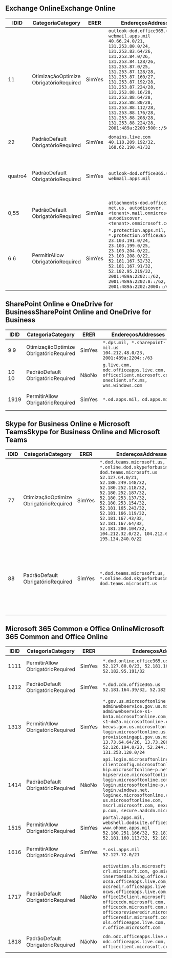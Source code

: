 <!--THIS FILE IS AUTOMATICALLY GENERATED. MANUAL CHANGES WILL BE OVERWRITTEN.-->
<!--Please contact the Office 365 Endpoints team with any questions.-->
<!--USGovDoD endpoints version 2019021200-->
<!--File generated 2019-02-12 17:00:06.9233-->

## <a name="exchange-online"></a><span data-ttu-id="571c0-101">Exchange Online</span><span class="sxs-lookup"><span data-stu-id="571c0-101">Exchange Online</span></span>

<span data-ttu-id="571c0-102">ID</span><span class="sxs-lookup"><span data-stu-id="571c0-102">ID</span></span> | <span data-ttu-id="571c0-103">Categoria</span><span class="sxs-lookup"><span data-stu-id="571c0-103">Category</span></span> | <span data-ttu-id="571c0-104">ER</span><span class="sxs-lookup"><span data-stu-id="571c0-104">ER</span></span> | <span data-ttu-id="571c0-105">Endereços</span><span class="sxs-lookup"><span data-stu-id="571c0-105">Addresses</span></span> | <span data-ttu-id="571c0-106">Portas</span><span class="sxs-lookup"><span data-stu-id="571c0-106">Ports</span></span>
-- | -------------------- | --- | ---------------------------------------------------------------------------------------------------------------------------------------------------------------------------------------------------------------------------------------------------------------------------------------------------------------------------------------------------------------------------------------------- | -------------------------------
<span data-ttu-id="571c0-107">1</span><span class="sxs-lookup"><span data-stu-id="571c0-107">1</span></span> | <span data-ttu-id="571c0-108">Otimização</span><span class="sxs-lookup"><span data-stu-id="571c0-108">Optimize</span></span><BR><span data-ttu-id="571c0-109">Obrigatório</span><span class="sxs-lookup"><span data-stu-id="571c0-109">Required</span></span> | <span data-ttu-id="571c0-110">Sim</span><span class="sxs-lookup"><span data-stu-id="571c0-110">Yes</span></span> | `outlook-dod.office365.us, webmail.apps.mil`<BR>`40.66.24.0/21, 131.253.80.0/24, 131.253.83.64/26, 131.253.84.0/26, 131.253.84.128/26, 131.253.87.0/25, 131.253.87.128/28, 131.253.87.160/27, 131.253.87.192/28, 131.253.87.224/28, 131.253.88.16/28, 131.253.88.64/28, 131.253.88.80/28, 131.253.88.112/28, 131.253.88.176/28, 131.253.88.208/28, 131.253.88.224/28, 2001:489a:2200:500::/56` | <span data-ttu-id="571c0-111">**TCP:** 443, 80</span><span class="sxs-lookup"><span data-stu-id="571c0-111">**TCP:** 443, 80</span></span>
<span data-ttu-id="571c0-112">2</span><span class="sxs-lookup"><span data-stu-id="571c0-112">2</span></span> | <span data-ttu-id="571c0-113">Padrão</span><span class="sxs-lookup"><span data-stu-id="571c0-113">Default</span></span><BR><span data-ttu-id="571c0-114">Obrigatório</span><span class="sxs-lookup"><span data-stu-id="571c0-114">Required</span></span> | <span data-ttu-id="571c0-115">Sim</span><span class="sxs-lookup"><span data-stu-id="571c0-115">Yes</span></span> | `domains.live.com`<BR>`40.118.209.192/32, 168.62.190.41/32` | <span data-ttu-id="571c0-116">**TCP:** 443, 80</span><span class="sxs-lookup"><span data-stu-id="571c0-116">**TCP:** 443, 80</span></span>
<span data-ttu-id="571c0-117">quatro</span><span class="sxs-lookup"><span data-stu-id="571c0-117">4</span></span> | <span data-ttu-id="571c0-118">Padrão</span><span class="sxs-lookup"><span data-stu-id="571c0-118">Default</span></span><BR><span data-ttu-id="571c0-119">Obrigatório</span><span class="sxs-lookup"><span data-stu-id="571c0-119">Required</span></span> | <span data-ttu-id="571c0-120">Sim</span><span class="sxs-lookup"><span data-stu-id="571c0-120">Yes</span></span> | `outlook-dod.office365.us, webmail.apps.mil` | <span data-ttu-id="571c0-121">**TCP:** 143, 25, 587, 993, 995</span><span class="sxs-lookup"><span data-stu-id="571c0-121">**TCP:** 143, 25, 587, 993, 995</span></span>
<span data-ttu-id="571c0-122">0,5</span><span class="sxs-lookup"><span data-stu-id="571c0-122">5</span></span> | <span data-ttu-id="571c0-123">Padrão</span><span class="sxs-lookup"><span data-stu-id="571c0-123">Default</span></span><BR><span data-ttu-id="571c0-124">Obrigatório</span><span class="sxs-lookup"><span data-stu-id="571c0-124">Required</span></span> | <span data-ttu-id="571c0-125">Sim</span><span class="sxs-lookup"><span data-stu-id="571c0-125">Yes</span></span> | `attachments-dod.office365-net.us, autodiscover.<tenant>.mail.onmicrosoft.com, autodiscover.<tenant>.onmicrosoft.com` | <span data-ttu-id="571c0-126">**TCP:** 443, 80</span><span class="sxs-lookup"><span data-stu-id="571c0-126">**TCP:** 443, 80</span></span>
<span data-ttu-id="571c0-127">6 </span><span class="sxs-lookup"><span data-stu-id="571c0-127">6</span></span> | <span data-ttu-id="571c0-128">Permitir</span><span class="sxs-lookup"><span data-stu-id="571c0-128">Allow</span></span><BR><span data-ttu-id="571c0-129">Obrigatório</span><span class="sxs-lookup"><span data-stu-id="571c0-129">Required</span></span> | <span data-ttu-id="571c0-130">Sim</span><span class="sxs-lookup"><span data-stu-id="571c0-130">Yes</span></span> | `*.protection.apps.mil, *.protection.office365.us`<BR>`23.103.191.0/24, 23.103.199.0/25, 23.103.204.0/22, 23.103.208.0/22, 52.181.167.52/32, 52.181.167.91/32, 52.182.95.219/32, 2001:489a:2202::/62, 2001:489a:2202:8::/62, 2001:489a:2202:2000::/63` | <span data-ttu-id="571c0-131">**TCP:** 25, 443</span><span class="sxs-lookup"><span data-stu-id="571c0-131">**TCP:** 25, 443</span></span>

## <a name="sharepoint-online-and-onedrive-for-business"></a><span data-ttu-id="571c0-132">SharePoint Online e OneDrive for Business</span><span class="sxs-lookup"><span data-stu-id="571c0-132">SharePoint Online and OneDrive for Business</span></span>

<span data-ttu-id="571c0-133">ID</span><span class="sxs-lookup"><span data-stu-id="571c0-133">ID</span></span> | <span data-ttu-id="571c0-134">Categoria</span><span class="sxs-lookup"><span data-stu-id="571c0-134">Category</span></span> | <span data-ttu-id="571c0-135">ER</span><span class="sxs-lookup"><span data-stu-id="571c0-135">ER</span></span> | <span data-ttu-id="571c0-136">Endereços</span><span class="sxs-lookup"><span data-stu-id="571c0-136">Addresses</span></span> | <span data-ttu-id="571c0-137">Portas</span><span class="sxs-lookup"><span data-stu-id="571c0-137">Ports</span></span>
-- | -------------------- | --- | ---------------------------------------------------------------------------------------------------- | ----------------
<span data-ttu-id="571c0-138">9 </span><span class="sxs-lookup"><span data-stu-id="571c0-138">9</span></span> | <span data-ttu-id="571c0-139">Otimização</span><span class="sxs-lookup"><span data-stu-id="571c0-139">Optimize</span></span><BR><span data-ttu-id="571c0-140">Obrigatório</span><span class="sxs-lookup"><span data-stu-id="571c0-140">Required</span></span> | <span data-ttu-id="571c0-141">Sim</span><span class="sxs-lookup"><span data-stu-id="571c0-141">Yes</span></span> | `*.dps.mil, *.sharepoint-mil.us`<BR>`104.212.48.0/23, 2001:489a:2204::/63` | <span data-ttu-id="571c0-142">**TCP:** 443, 80</span><span class="sxs-lookup"><span data-stu-id="571c0-142">**TCP:** 443, 80</span></span>
<span data-ttu-id="571c0-143">10 </span><span class="sxs-lookup"><span data-stu-id="571c0-143">10</span></span> | <span data-ttu-id="571c0-144">Padrão</span><span class="sxs-lookup"><span data-stu-id="571c0-144">Default</span></span><BR><span data-ttu-id="571c0-145">Obrigatório</span><span class="sxs-lookup"><span data-stu-id="571c0-145">Required</span></span> | <span data-ttu-id="571c0-146">Não</span><span class="sxs-lookup"><span data-stu-id="571c0-146">No</span></span> | `g.live.com, odc.officeapps.live.com, officeclient.microsoft.com, oneclient.sfx.ms, wns.windows.com` | <span data-ttu-id="571c0-147">**TCP:** 443, 80</span><span class="sxs-lookup"><span data-stu-id="571c0-147">**TCP:** 443, 80</span></span>
<span data-ttu-id="571c0-148">19</span><span class="sxs-lookup"><span data-stu-id="571c0-148">19</span></span> | <span data-ttu-id="571c0-149">Permitir</span><span class="sxs-lookup"><span data-stu-id="571c0-149">Allow</span></span><BR><span data-ttu-id="571c0-150">Obrigatório</span><span class="sxs-lookup"><span data-stu-id="571c0-150">Required</span></span> | <span data-ttu-id="571c0-151">Sim</span><span class="sxs-lookup"><span data-stu-id="571c0-151">Yes</span></span> | `*.od.apps.mil, od.apps.mil` | <span data-ttu-id="571c0-152">**TCP:** 443, 80</span><span class="sxs-lookup"><span data-stu-id="571c0-152">**TCP:** 443, 80</span></span>

## <a name="skype-for-business-online-and-microsoft-teams"></a><span data-ttu-id="571c0-153">Skype for Business Online e Microsoft Teams</span><span class="sxs-lookup"><span data-stu-id="571c0-153">Skype for Business Online and Microsoft Teams</span></span>

<span data-ttu-id="571c0-154">ID</span><span class="sxs-lookup"><span data-stu-id="571c0-154">ID</span></span> | <span data-ttu-id="571c0-155">Categoria</span><span class="sxs-lookup"><span data-stu-id="571c0-155">Category</span></span> | <span data-ttu-id="571c0-156">ER</span><span class="sxs-lookup"><span data-stu-id="571c0-156">ER</span></span> | <span data-ttu-id="571c0-157">Endereços</span><span class="sxs-lookup"><span data-stu-id="571c0-157">Addresses</span></span> | <span data-ttu-id="571c0-158">Portas</span><span class="sxs-lookup"><span data-stu-id="571c0-158">Ports</span></span>
-- | -------------------- | --- | -------------------------------------------------------------------------------------------------------------------------------------------------------------------------------------------------------------------------------------------------------------------------------------------------------------------------------------------------------- | --------------------------------------------------
<span data-ttu-id="571c0-159">7</span><span class="sxs-lookup"><span data-stu-id="571c0-159">7</span></span> | <span data-ttu-id="571c0-160">Otimização</span><span class="sxs-lookup"><span data-stu-id="571c0-160">Optimize</span></span><BR><span data-ttu-id="571c0-161">Obrigatório</span><span class="sxs-lookup"><span data-stu-id="571c0-161">Required</span></span> | <span data-ttu-id="571c0-162">Sim</span><span class="sxs-lookup"><span data-stu-id="571c0-162">Yes</span></span> | `*.dod.teams.microsoft.us, *.online.dod.skypeforbusiness.us, dod.teams.microsoft.us`<BR>`52.127.64.0/21, 52.180.249.148/32, 52.180.252.118/32, 52.180.252.187/32, 52.180.253.137/32, 52.180.253.154/32, 52.181.165.243/32, 52.181.166.119/32, 52.181.167.43/32, 52.181.167.64/32, 52.181.200.104/32, 104.212.32.0/22, 104.212.60.0/23, 195.134.240.0/22` | <span data-ttu-id="571c0-163">**TCP:** 443</span><span class="sxs-lookup"><span data-stu-id="571c0-163">**TCP:** 443</span></span><BR><span data-ttu-id="571c0-164">**UDP:** 3478, 3479, 3480, 3481</span><span class="sxs-lookup"><span data-stu-id="571c0-164">**UDP:** 3478, 3479, 3480, 3481</span></span>
<span data-ttu-id="571c0-165">8</span><span class="sxs-lookup"><span data-stu-id="571c0-165">8</span></span> | <span data-ttu-id="571c0-166">Padrão</span><span class="sxs-lookup"><span data-stu-id="571c0-166">Default</span></span><BR><span data-ttu-id="571c0-167">Obrigatório</span><span class="sxs-lookup"><span data-stu-id="571c0-167">Required</span></span> | <span data-ttu-id="571c0-168">Sim</span><span class="sxs-lookup"><span data-stu-id="571c0-168">Yes</span></span> | `*.dod.teams.microsoft.us, *.online.dod.skypeforbusiness.us, dod.teams.microsoft.us` | <span data-ttu-id="571c0-169">**TCP:** 5061, 50000-59999</span><span class="sxs-lookup"><span data-stu-id="571c0-169">**TCP:** 5061, 50000-59999</span></span><BR><span data-ttu-id="571c0-170">**UDP:** 50000-59999</span><span class="sxs-lookup"><span data-stu-id="571c0-170">**UDP:** 50000-59999</span></span>

## <a name="microsoft-365-common-and-office-online"></a><span data-ttu-id="571c0-171">Microsoft 365 Common e Office Online</span><span class="sxs-lookup"><span data-stu-id="571c0-171">Microsoft 365 Common and Office Online</span></span>

<span data-ttu-id="571c0-172">ID</span><span class="sxs-lookup"><span data-stu-id="571c0-172">ID</span></span> | <span data-ttu-id="571c0-173">Categoria</span><span class="sxs-lookup"><span data-stu-id="571c0-173">Category</span></span> | <span data-ttu-id="571c0-174">ER</span><span class="sxs-lookup"><span data-stu-id="571c0-174">ER</span></span> | <span data-ttu-id="571c0-175">Endereços</span><span class="sxs-lookup"><span data-stu-id="571c0-175">Addresses</span></span> | <span data-ttu-id="571c0-176">Portas</span><span class="sxs-lookup"><span data-stu-id="571c0-176">Ports</span></span>
-- | ------------------- | --- | ---------------------------------------------------------------------------------------------------------------------------------------------------------------------------------------------------------------------------------------------------------------------------------------------------------------------------------------------------------------------------------------------- | ----------------
<span data-ttu-id="571c0-177">11</span><span class="sxs-lookup"><span data-stu-id="571c0-177">11</span></span> | <span data-ttu-id="571c0-178">Permitir</span><span class="sxs-lookup"><span data-stu-id="571c0-178">Allow</span></span><BR><span data-ttu-id="571c0-179">Obrigatório</span><span class="sxs-lookup"><span data-stu-id="571c0-179">Required</span></span> | <span data-ttu-id="571c0-180">Sim</span><span class="sxs-lookup"><span data-stu-id="571c0-180">Yes</span></span> | `*.dod.online.office365.us`<BR>`52.127.80.0/23, 52.181.164.39/32, 52.182.95.191/32` | <span data-ttu-id="571c0-181">**TCP:** 443</span><span class="sxs-lookup"><span data-stu-id="571c0-181">**TCP:** 443</span></span>
<span data-ttu-id="571c0-182">12</span><span class="sxs-lookup"><span data-stu-id="571c0-182">12</span></span> | <span data-ttu-id="571c0-183">Padrão</span><span class="sxs-lookup"><span data-stu-id="571c0-183">Default</span></span><BR><span data-ttu-id="571c0-184">Obrigatório</span><span class="sxs-lookup"><span data-stu-id="571c0-184">Required</span></span> | <span data-ttu-id="571c0-185">Sim</span><span class="sxs-lookup"><span data-stu-id="571c0-185">Yes</span></span> | `*.dod.cdn.office365.us`<BR>`52.181.164.39/32, 52.182.95.191/32` | <span data-ttu-id="571c0-186">**TCP:** 443</span><span class="sxs-lookup"><span data-stu-id="571c0-186">**TCP:** 443</span></span>
<span data-ttu-id="571c0-187">13</span><span class="sxs-lookup"><span data-stu-id="571c0-187">13</span></span> | <span data-ttu-id="571c0-188">Permitir</span><span class="sxs-lookup"><span data-stu-id="571c0-188">Allow</span></span><BR><span data-ttu-id="571c0-189">Obrigatório</span><span class="sxs-lookup"><span data-stu-id="571c0-189">Required</span></span> | <span data-ttu-id="571c0-190">Sim</span><span class="sxs-lookup"><span data-stu-id="571c0-190">Yes</span></span> | `*.gov.us.microsoftonline.com, adminwebservice.gov.us.microsoftonline.com, adminwebservice-s1-bn1a.microsoftonline.com, adminwebservice-s1-dm2a.microsoftonline.com, becws.gov.us.microsoftonline.com, login.microsoftonline.us, provisioningapi.gov.us.microsoftonline.com`<BR>`13.73.64.64/26, 13.73.208.128/25, 52.126.194.0/23, 52.244.120.128/25, 131.253.120.0/24` | <span data-ttu-id="571c0-191">**TCP:** 443</span><span class="sxs-lookup"><span data-stu-id="571c0-191">**TCP:** 443</span></span>
<span data-ttu-id="571c0-192">14</span><span class="sxs-lookup"><span data-stu-id="571c0-192">14</span></span> | <span data-ttu-id="571c0-193">Padrão</span><span class="sxs-lookup"><span data-stu-id="571c0-193">Default</span></span><BR><span data-ttu-id="571c0-194">Obrigatório</span><span class="sxs-lookup"><span data-stu-id="571c0-194">Required</span></span> | <span data-ttu-id="571c0-195">Não</span><span class="sxs-lookup"><span data-stu-id="571c0-195">No</span></span> | `api.login.microsoftonline.com, clientconfig.microsoftonline-p.net, hip.microsoftonline-p.net, hipservice.microsoftonline.com, login.microsoftonline.com, login.microsoftonline-p.com, login.windows.net, loginex.microsoftonline.com, login-us.microsoftonline.com, mscrl.microsoft.com, nexus.microsoftonline-p.com, secure.aadcdn.microsoftonline-p.com` | <span data-ttu-id="571c0-196">**TCP:** 443</span><span class="sxs-lookup"><span data-stu-id="571c0-196">**TCP:** 443</span></span>
<span data-ttu-id="571c0-197">15</span><span class="sxs-lookup"><span data-stu-id="571c0-197">15</span></span> | <span data-ttu-id="571c0-198">Permitir</span><span class="sxs-lookup"><span data-stu-id="571c0-198">Allow</span></span><BR><span data-ttu-id="571c0-199">Obrigatório</span><span class="sxs-lookup"><span data-stu-id="571c0-199">Required</span></span> | <span data-ttu-id="571c0-200">Sim</span><span class="sxs-lookup"><span data-stu-id="571c0-200">Yes</span></span> | `portal.apps.mil, webshell.dodsuite.office365.us, www.ohome.apps.mil`<BR>`52.180.251.166/32, 52.181.160.19/32, 52.181.160.113/32, 52.182.92.132/32` | <span data-ttu-id="571c0-201">**TCP:** 443</span><span class="sxs-lookup"><span data-stu-id="571c0-201">**TCP:** 443</span></span>
<span data-ttu-id="571c0-202">16</span><span class="sxs-lookup"><span data-stu-id="571c0-202">16</span></span> | <span data-ttu-id="571c0-203">Permitir</span><span class="sxs-lookup"><span data-stu-id="571c0-203">Allow</span></span><BR><span data-ttu-id="571c0-204">Obrigatório</span><span class="sxs-lookup"><span data-stu-id="571c0-204">Required</span></span> | <span data-ttu-id="571c0-205">Sim</span><span class="sxs-lookup"><span data-stu-id="571c0-205">Yes</span></span> | `*.osi.apps.mil`<BR>`52.127.72.0/21` | <span data-ttu-id="571c0-206">**TCP:** 443</span><span class="sxs-lookup"><span data-stu-id="571c0-206">**TCP:** 443</span></span>
<span data-ttu-id="571c0-207">17</span><span class="sxs-lookup"><span data-stu-id="571c0-207">17</span></span> | <span data-ttu-id="571c0-208">Padrão</span><span class="sxs-lookup"><span data-stu-id="571c0-208">Default</span></span><BR><span data-ttu-id="571c0-209">Obrigatório</span><span class="sxs-lookup"><span data-stu-id="571c0-209">Required</span></span> | <span data-ttu-id="571c0-210">Não</span><span class="sxs-lookup"><span data-stu-id="571c0-210">No</span></span> | `activation.sls.microsoft.com, crl.microsoft.com, go.microsoft.com, insertmedia.bing.office.net, ocsa.officeapps.live.com, ocsredir.officeapps.live.com, ocws.officeapps.live.com, office15client.microsoft.com, officecdn.microsoft.com, officecdn.microsoft.com.edgesuite.net, officepreviewredir.microsoft.com, officeredir.microsoft.com, ols.officeapps.live.com, r.office.microsoft.com` | <span data-ttu-id="571c0-211">**TCP:** 443, 80</span><span class="sxs-lookup"><span data-stu-id="571c0-211">**TCP:** 443, 80</span></span>
<span data-ttu-id="571c0-212">18</span><span class="sxs-lookup"><span data-stu-id="571c0-212">18</span></span> | <span data-ttu-id="571c0-213">Padrão</span><span class="sxs-lookup"><span data-stu-id="571c0-213">Default</span></span><BR><span data-ttu-id="571c0-214">Obrigatório</span><span class="sxs-lookup"><span data-stu-id="571c0-214">Required</span></span> | <span data-ttu-id="571c0-215">Não</span><span class="sxs-lookup"><span data-stu-id="571c0-215">No</span></span> | `cdn.odc.officeapps.live.com, odc.officeapps.live.com, officeclient.microsoft.com` | <span data-ttu-id="571c0-216">**TCP:** 443, 80</span><span class="sxs-lookup"><span data-stu-id="571c0-216">**TCP:** 443, 80</span></span>
